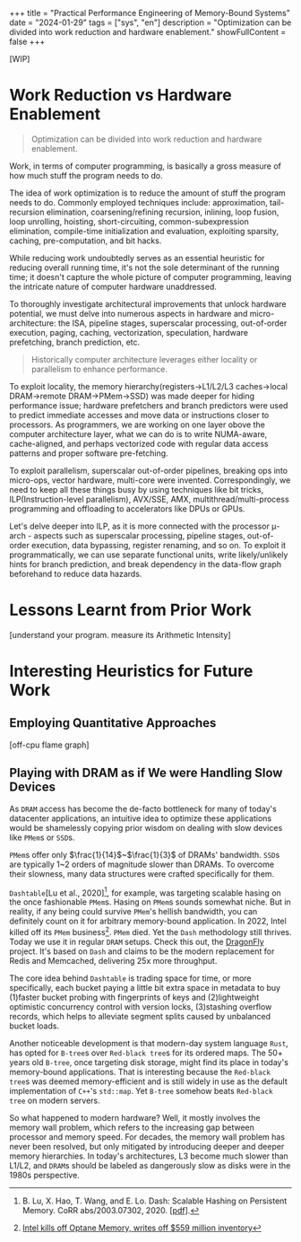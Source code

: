 +++
title = "Practical Performance Engineering of Memory-Bound Systems"
date = "2024-01-29"
tags = ["sys", "en"]
description = "Optimization can be divided into work reduction and hardware enablement."
showFullContent = false
+++

[WIP]

# Work Reduction vs Hardware Enablement
> Optimization can be divided into work reduction and hardware enablement. 

Work, in terms of computer programming, is basically a gross measure of how much stuff the program needs to do. 

The idea of work optimization is to reduce the amount of stuff the program needs to do. Commonly employed techniques include: approximation, tail-recursion elimination, coarsening/refining recursion, inlining, loop fusion, loop unrolling, hoisting, short-circuiting, common-subexpression elimination, compile-time initialization and evaluation, exploiting sparsity, caching, pre-computation, and bit hacks. 

While reducing work undoubtedly serves as an essential heuristic for reducing overall running time, it's not the sole determinant of the running time; it doesn't capture the whole picture of computer programming, leaving the intricate nature of computer hardware unaddressed. 

To thoroughly investigate architectural improvements that unlock hardware potential, we must delve into numerous aspects in hardware and micro-architecture: the ISA, pipeline stages, superscalar processing, out-of-order execution, paging, caching, vectorization, speculation, hardware prefetching, branch prediction, etc. 

> Historically computer architecture leverages either locality or parallelism to enhance performance. 

To exploit locality, the memory hierarchy(registers->L1/L2/L3 caches->local DRAM->remote DRAM->PMem->SSD) was made deeper for hiding performance issue; hardware prefetchers and branch predictors were used to predict immediate accesses and move data or instructions closer to processors. As programmers, we are working on one layer obove the computer architecture layer, what we can do is to write NUMA-aware, cache-aligned, and perhaps vectorized code with regular data access patterns and proper software pre-fetching.

To exploit parallelism, superscalar out-of-order pipelines, breaking ops into micro-ops, vector hardware, multi-core were invented. Correspondingly, we need to keep all these things busy by using techniques like bit tricks, ILP(Instruction-level parallelism), AVX/SSE, AMX, multithread/multi-process programming and offloading to accelerators like DPUs or GPUs.  

Let's delve deeper into ILP, as it is more connected with the processor μ-arch - aspects such as superscalar processing, pipeline stages, out-of-order execution, data bypassing, register renaming, and so on. To exploit it programmatically, we can use separate functional units, write likely/unlikely hints for branch prediction, and break dependency in the data-flow graph beforehand to reduce data hazards.  

# Lessons Learnt from Prior Work
[understand your program. measure its Arithmetic Intensity]


# Interesting Heuristics for Future Work
## Employing Quantitative Approaches 
[off-cpu flame graph] 

## Playing with DRAM as if We were Handling Slow Devices
As `DRAM` access has become the de-facto bottleneck for many of today's datacenter applications, an intuitive idea to optimize these applications would be shamelessly copying prior wisdom on dealing with slow devices like `PMem`s or `SSD`s. 

`PMem`s offer only $\frac{1}{14}$~$\frac{1}{3}$ of DRAMs' bandwidth. `SSD`s are typically 1~2 orders of magnitude slower than DRAMs. To overcome their slowness, many data structures were crafted specifically for them.

`Dashtable`[Lu et al., 2020][^4], for example, was targeting scalable hasing on the once fashionable `PMem`s. Hasing on `PMem`s sounds somewhat niche. But in reality, if any being could survive `PMem`'s hellish bandwidth, you can definitely count on it for arbitrary memory-bound application. In 2022, Intel killed off its `PMem` business[^5]. `PMem` died. Yet the `Dash` methodology still thrives. Today we use it in regular `DRAM` setups. Check this out, the [DragonFly](https://github.com/dragonflydb/dragonfly) project. It's based on `Dash` and claims to be the modern replacement for Redis and Memcached, delivering 25x more throughput. 

The core idea behind `Dashtable` is trading space for time, or more specifically, each bucket paying a little bit extra space in metadata to buy (1)faster bucket probing with fingerprints of keys and (2)lightweight optimistic concurrency control with version locks, (3)stashing overflow records, which helps to alleviate segment splits caused by unbalanced bucket loads. 

Another noticeable development is that modern-day system language `Rust`, has opted for `B-tree`s over `Red-black tree`s for its ordered maps. The 50+ years old `B-tree`, once targeting disk storage, might find its place in today's memory-bound applications. That is interesting because the `Red-black tree`s was deemed memory-efficient and is still widely in use as the default implementation of `C++`'s `std::map`. Yet `B-tree` somehow beats `Red-black tree` on modern servers.

So what happened to modern hardware? Well, it mostly involves the memory wall problem, which refers to the increasing gap between processor and memory speed. For decades, the memory wall problem has never been resolved, but only mitigated by introducing deeper and deeper memory hierarchies. In today's architectures, L3 become much slower than L1/L2, and `DRAM`s should be labeled as dangerously slow as disks were in the 1980s perspective.

[^1]: [Tuning Guides for Intel® Xeon® Scalable Processor-Based Systems](https://www.intel.com/content/www/us/en/developer/articles/guide/xeon-performance-tuning-and-solution-guides.html#gs.3h82qm)
[^2]: [Finding arithmetic intensity of application](https://community.intel.com/t5/Software-Tuning-Performance/Finding-arithmetic-intensity-of-application/m-p/1093205#M5700)
[^3]: [MIT 6.172 Performance Engineering of Software Systems](https://ocw.mit.edu/courses/6-172-performance-engineering-of-software-systems-fall-2018/pages/lecture-slides/)
[^4]: B. Lu, X. Hao, T. Wang, and E. Lo. Dash: Scalable Hashing on Persistent Memory. CoRR abs/2003.07302, 2020. [[pdf]](https://arxiv.org/pdf/2003.07302.pdf).
[^5]: [Intel kills off Optane Memory, writes off $559 million inventory](https://www.datacenterdynamics.com/en/news/intel-kills-off-optane-memory-writes-off-559-million-inventory/)

